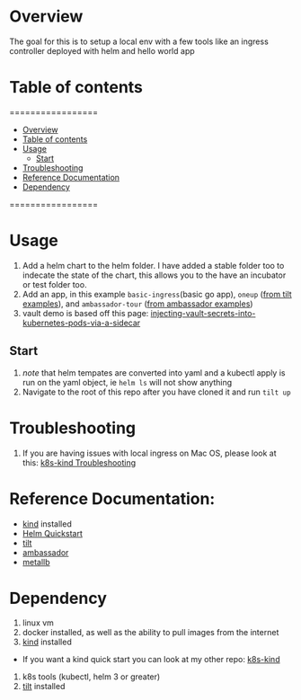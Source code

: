 # Overview

The goal for this is to setup a local env with a few tools like an ingress controller deployed with helm and hello world app

# Table of contents
=================
<!--ts-->
   * [Overview](#Overview)
   * [Table of contents](#table-of-contents)
   * [Usage](#usage)
      * [Start](#Start)
   * [Troubleshooting](#Troubleshooting)
   * [Reference Documentation](#Reference-Documentation)
   * [Dependency](#dependency)
<!--te-->
=================

# Usage

1. Add a helm chart to the helm folder. I have added a stable folder too to indecate the state of the chart, this allows you to the have an incubator or test folder too.
1. Add an app, in this example `basic-ingress`(basic go app), `oneup` ([from tilt examples](https://github.com/windmilleng/tilt/tree/master/integration/oneup)), and `ambassador-tour` ([from ambassador examples](https://www.getambassador.io/user-guide/getting-started/))
1. vault demo is based off this page: [injecting-vault-secrets-into-kubernetes-pods-via-a-sidecar](https://www.hashicorp.com/blog/injecting-vault-secrets-into-kubernetes-pods-via-a-sidecar/)


## Start

1. *note* that helm tempates are converted into yaml and a kubectl apply is run on the yaml object, ie `helm ls` will not show anything
1. Navigate to the root of this repo after you have cloned it and run `tilt up`

# Troubleshooting 

1. If you are having issues with local ingress on Mac OS, please look at this: [k8s-kind Troubleshooting](https://github.com/onzyone/k8s-kind#Troubleshooting)

# Reference Documentation:

* [kind](https://kind.sigs.k8s.io/) installed
* [Helm Quickstart](https://helm.sh/docs/intro/quickstart/)
* [tilt](https://docs.tilt.dev/)
* [ambassador](https://www.getambassador.io/docs/)
* [metallb](https://metallb.universe.tf/)

# Dependency

1. linux vm
1. docker installed, as well as the ability to pull images from the internet
1. [kind](https://kind.sigs.k8s.io/) installed
  * If you want a kind quick start you can look at my other repo: [k8s-kind](https://github.com/onzyone/k8s-kind) 
1. k8s tools (kubectl, helm 3 or greater)
1. [tilt](https://docs.tilt.dev/) installed
